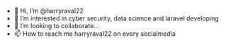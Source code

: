 - 👋 Hi, I’m @harryraval22
- 👀 I’m interested in cyber security, data science and laravel developing
- 💞️ I’m looking to collaborate...
- 📫 How to reach me harryraval22 on every socialmedia

<!---
harryraval22/harryraval22 is a ✨ special ✨ repository because its `README.md` (this file) appears on your GitHub profile.
You can click the Preview link to take a look at your changes.
--->
